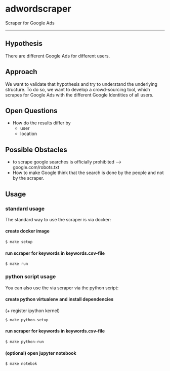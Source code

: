 # adwordscraper
Scraper for Google Ads
___

## Hypothesis
There are different Google Ads for different users.

## Approach
We want to validate that hypothesis and try to understand the underlying structure.
To do so, we want to develop a crowd-sourcing tool, which scrapes for Google Ads with the different Google Identities of all users.

## Open Questions
- How do the results differ by
    - user
    - location

## Possible Obstacles
- to scrape google searches is officially prohibited --> google.com/robots.txt
- How to make Google think that the search is done by the people and not by the scraper.

## Usage
### standard usage
The standard way to use the scraper is via docker:
#### create docker image
```shell
$ make setup
```
#### run scraper for keywords in keywords.csv-file
```shell
$ make run
```

### python script usage
You can also use the via scraper via the python script:
#### create python virtualenv and install dependencies 
(+ register ipython kernel)
```shell
$ make python-setup
```
#### run scraper for keywords in keywords.csv-file
```shell
$ make python-run
```

#### (optional) open jupyter notebook
```shell
$ make notebok
```